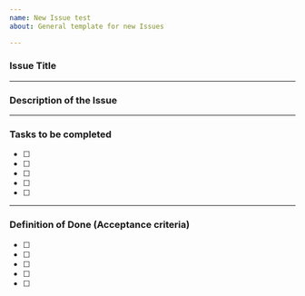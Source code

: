 ```yaml
---
name: New Issue test
about: General template for new Issues

---
```


### Issue Title
---
### Description of the Issue
---
### Tasks to be completed
 - [ ]
 - [ ]
 - [ ]
 - [ ]
 - [ ]

---
### Definition of Done (Acceptance criteria)
 - [ ]
 - [ ]
 - [ ]
 - [ ]
 - [ ]
